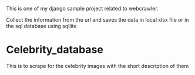 This is one of my django sample project related to webcrawler.

Collect the information from the url and saves the data in local xlsx file or in the sql database using sqllite

# Celebrity_database
This is to scrape for the celebrity images with the short description of them

